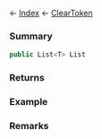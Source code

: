 ← [Index](Api-Index) ← [ClearToken<T>](System.Collections.Generic.ClearToken`1)

### Summary

```csharp
public List<T> List
```

### Returns

### Example

### Remarks

